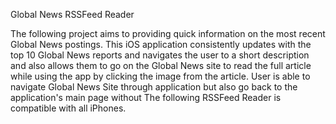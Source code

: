 
Global News RSSFeed Reader


The following project aims to providing quick information on the most recent Global News postings. 
This iOS application consistently updates with the top 10 Global News reports and navigates the user to a short description and also allows them to go on the Global
News site to read the full article while using the app by clicking the image from the article. User is able to navigate Global News Site through application but also go back to the application's main page without 
The following RSSFeed Reader is compatible with all iPhones.
